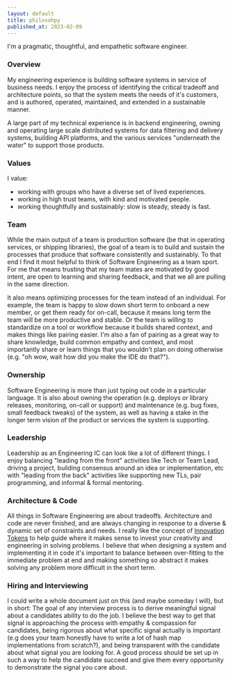 ```yaml
---
layout: default
title: philosohpy
published_at: 2023-02-09
---
```


I'm a pragmatic, thoughtful, and empathetic software engineer.

### Overview

My engineering experience is building software systems in service of business needs. I enjoy the process of identifying the critical tradeoff and architecture points, so that the system meets the needs of it's customers, and is authored, operated, maintained, and extended in a sustainable manner.

A large part of my technical experience is in backend engineering, owning and operating large scale distributed systems for data filtering and delivery systems, building API platforms, and the various services "underneath the water" to support those products.

### Values

I value:

- working with groups who have a diverse set of lived experiences.
- working in high trust teams, with kind and motivated people.
- working thoughtfully and sustainably: slow is steady, steady is fast.

### Team

While the main output of a team is production software (be that in operating services, or shipping libraries), the goal of a team is to build and sustain the processes that produce that software consistently and sustainably. To that end I find it most helpful to think of Software Engineering as a team sport. For me that means trusting that my team mates are motivated by good intent, are open to learning
and sharing feedback, and that we all are pulling in the same direction. 

It also means optimizing processes for the team instead of an individual. For example, the team is happy to slow down short term to onboard a new member, or get them ready for on-call, because it means long term the team will be more productive and stable. Or the team is willing to standardize on a tool or workflow because it builds shared context, and makes things like pairing easier. I'm also a fan of pairing as a great way to share knowledge, build common empathy and context, and most importantly share or learn things that you wouldn't plan on doing otherwise (e.g. "oh wow, wait how did you make the IDE do that?").

### Ownership

Software Engineering is more than just typing out code in a particular language. It is also about owning the operation (e.g. deploys or library releases, monitoring, on-call or support) and maintenance (e.g. bug fixes, small feedback tweaks) of the system, as well as having a stake in the longer term vision of the product or services the system is supporting.

### Leadership

Leadership as an Engineering IC can look like a lot of different things. I enjoy balancing "leading from the front" activities like Tech or Team Lead,
driving a project, building consensus around an idea or implementation, etc with "leading from the back" activities like supporting new TLs, pair programming, and informal & formal mentoring.

### Architecture & Code

All things in Software Engineering are about tradeoffs. Architecture and code are never finished, and are always changing in response to a diverse & dynamic set of constraints and needs. I really like the concept of [Innovation Tokens](https://mcfunley.com/choose-boring-technology) to help guide where it makes sense to invest your creativity and engineering in solving problems. I believe that when designing a system and implementing it in code it's important to balance between over-fitting to the immediate problem at end and making something so abstract it makes solving any problem more difficult in the short term.

### Hiring and Interviewing

I could write a whole document just on this (and maybe someday I will), but in short: The goal of any interview process is to derive meaningful signal about a candidates ability to do the job. I believe the best way to get that signal is approaching the process with empathy & compassion for candidates, being rigorous about what specific signal actually is important (e.g does your team honestly have to write a lot of hash map implementations from scratch?), and being transparent with the candidate about what signal you are looking for. A good process should be set up in such a way to help the candidate succeed and give them every opportunity to demonstrate the signal you care about.


